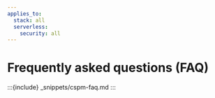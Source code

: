 ```yaml
---
applies_to:
  stack: all
  serverless:
    security: all
---
```


# Frequently asked questions (FAQ)

:::{include} _snippets/cspm-faq.md
:::

